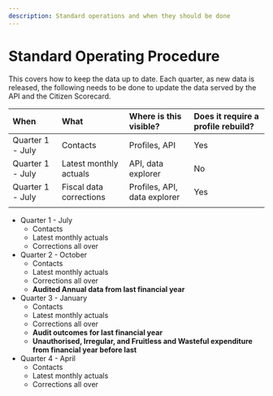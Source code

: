 ```yaml
---
description: Standard operations and when they should be done
---
```


# Standard Operating Procedure

This covers how to keep the data up to date. Each quarter, as new data is released, the following needs to be done to update the data served by the API and the Citizen Scorecard.

| When | What | Where is this visible? | Does it require a profile rebuild? |
| :--- | :--- | :--- | :--- |
| Quarter 1 - July | Contacts | Profiles, API | Yes |
| Quarter 1 - July | Latest monthly actuals | API, data explorer | No |
| Quarter 1 - July | Fiscal data corrections | Profiles, API, data explorer | Yes |
|  |  |  |  |

* Quarter 1 - July
  * Contacts
  * Latest monthly actuals
  * Corrections all over
* Quarter 2 - October
  * Contacts
  * Latest monthly actuals
  * Corrections all over
  * **Audited Annual data from last financial year**
* Quarter 3 - January
  * Contacts
  * Latest monthly actuals
  * Corrections all over
  * **Audit outcomes for last financial year**
  * **Unauthorised, Irregular, and Fruitless and Wasteful expenditure from financial year before last**
* Quarter 4 - April
  * Contacts
  * Latest monthly actuals
  * Corrections all over

